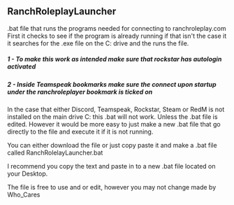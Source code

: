 ## RanchRoleplayLauncher ##
.bat file that runs the programs needed for connecting to ranchroleplay.com
First it checks to see if the program is already running if that isn't the case it
it searches for the .exe file on the C: drive and the runs the file.

##### 1 - To make this work as intended make sure that rockstar has autologin activated #####
##### 2 - Inside Teamspeak bookmarks make sure the connect upon startup under the ranchroleplayer bookmark is ticked on #####

In the case that either Discord, Teamspeak, Rockstar, Steam or RedM is not installed on the main drive C: this .bat will not work. Unless the
.bat file is edited. However it would be more easy to just make a new .bat file that go directly to the file and execute it if it is not running.

You can either download the file or just copy paste it and make a .bat file called RanchRolelayLauncher.bat

I recommend you copy the text and paste in to a new .bat file located on your Desktop.


The file is free to use and or edit, however you may not change made by Who_Cares

